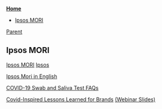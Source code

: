 <!-- START doctoc generated TOC please keep comment here to allow auto update -->
<!-- DON'T EDIT THIS SECTION, INSTEAD RE-RUN doctoc TO UPDATE -->
**[Home](#pages/blog/cv19/index)**

- [Ipsos MORI](#ipsos-mori)

<!-- END doctoc generated TOC please keep comment here to allow auto update -->

[Parent](#pages/blog/cv19/artificial)

## Ipsos MORI

[Ipsos MORI](https://en.wikipedia.org/wiki/Ipsos_MORI)
[Ipsos](https://en.wikipedia.org/wiki/Ipsos)


[Ipsos Mori in English](https://translate.google.com/#view=home&op=translate&sl=la&tl=en&text=ipsos%20mori)

[COVID-19 Swab and Saliva Test FAQs](https://www.ipsos.com/ipsos-mori/en-uk/covid-19-swab-and-saliva-test-faqs)

[Covid-Inspired Lessons Learned for Brands](https://www.ipsos.com/en-us/knowledge/media-brand-communication/Covid-Inspired-Lessons-Learned-for-Brands) [(Webinar Slides)](https://www.ipsos.com/sites/default/files/ct/publication/documents/2020-07/ipsos_webinar_-_crisis_averted_final_handout.pdf)

